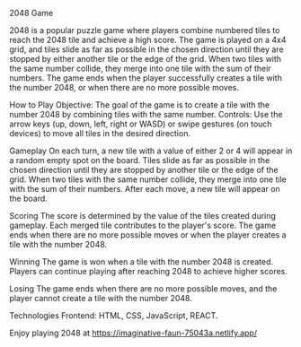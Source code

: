 2048 Game

2048 is a popular puzzle game where players combine numbered tiles to reach the 2048 tile and achieve a high score. The game is played on a 4x4 grid, and tiles slide as far as possible in the chosen direction until they are stopped by either another tile or the edge of the grid. When two tiles with the same number collide, they merge into one tile with the sum of their numbers. The game ends when the player successfully creates a tile with the number 2048, or when there are no more possible moves.

How to Play
Objective: The goal of the game is to create a tile with the number 2048 by combining tiles with the same number.
Controls:
Use the arrow keys (up, down, left, right or WASD) or swipe gestures (on touch devices) to move all tiles in the desired direction.

Gameplay
On each turn, a new tile with a value of either 2 or 4 will appear in a random empty spot on the board.
Tiles slide as far as possible in the chosen direction until they are stopped by another tile or the edge of the grid.
When two tiles with the same number collide, they merge into one tile with the sum of their numbers.
After each move, a new tile will appear on the board.

Scoring
The score is determined by the value of the tiles created during gameplay.
Each merged tile contributes to the player's score.
The game ends when there are no more possible moves or when the player creates a tile with the number 2048.

Winning
The game is won when a tile with the number 2048 is created.
Players can continue playing after reaching 2048 to achieve higher scores.

Losing
The game ends when there are no more possible moves, and the player cannot create a tile with the number 2048.

Technologies
Frontend: HTML, CSS, JavaScript, REACT.

Enjoy playing 2048 at https://imaginative-faun-75043a.netlify.app/





